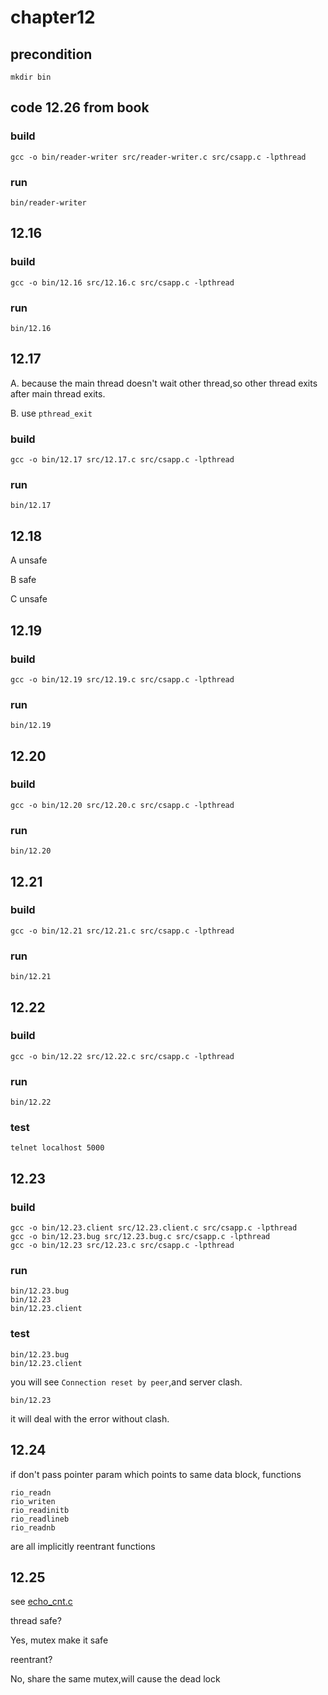# chapter12

## precondition
````shell
mkdir bin
````

## code 12.26 from book

### build

    gcc -o bin/reader-writer src/reader-writer.c src/csapp.c -lpthread

### run

    bin/reader-writer

## 12.16

### build

    gcc -o bin/12.16 src/12.16.c src/csapp.c -lpthread

### run

    bin/12.16

## 12.17

A. because the main thread doesn't wait other thread,so other thread exits after main thread exits.

B. use `pthread_exit`

### build

    gcc -o bin/12.17 src/12.17.c src/csapp.c -lpthread

### run

    bin/12.17

## 12.18

A unsafe

B safe

C unsafe

## 12.19

### build

    gcc -o bin/12.19 src/12.19.c src/csapp.c -lpthread

### run

    bin/12.19

## 12.20

### build

    gcc -o bin/12.20 src/12.20.c src/csapp.c -lpthread

### run

    bin/12.20

## 12.21

### build

    gcc -o bin/12.21 src/12.21.c src/csapp.c -lpthread

### run

    bin/12.21

## 12.22

### build

    gcc -o bin/12.22 src/12.22.c src/csapp.c -lpthread

### run

    bin/12.22

### test

    telnet localhost 5000

## 12.23

### build

    gcc -o bin/12.23.client src/12.23.client.c src/csapp.c -lpthread
    gcc -o bin/12.23.bug src/12.23.bug.c src/csapp.c -lpthread
    gcc -o bin/12.23 src/12.23.c src/csapp.c -lpthread

### run

    bin/12.23.bug
    bin/12.23
    bin/12.23.client

### test

    bin/12.23.bug
    bin/12.23.client

you will see `Connection reset by peer`,and server clash.

    bin/12.23

it will deal with the error without clash.

## 12.24

if don't pass pointer param which points to same data block, functions

    rio_readn
    rio_writen
    rio_readinitb
    rio_readlineb
    rio_readnb

are all implicitly reentrant functions

## 12.25

see [echo_cnt.c](https://github.com/ejunjsh/csapp/blob/master/chapter12/src/echo_cnt.c)

thread safe?

Yes, mutex make it safe

reentrant?

No, share the same mutex,will cause the dead lock

